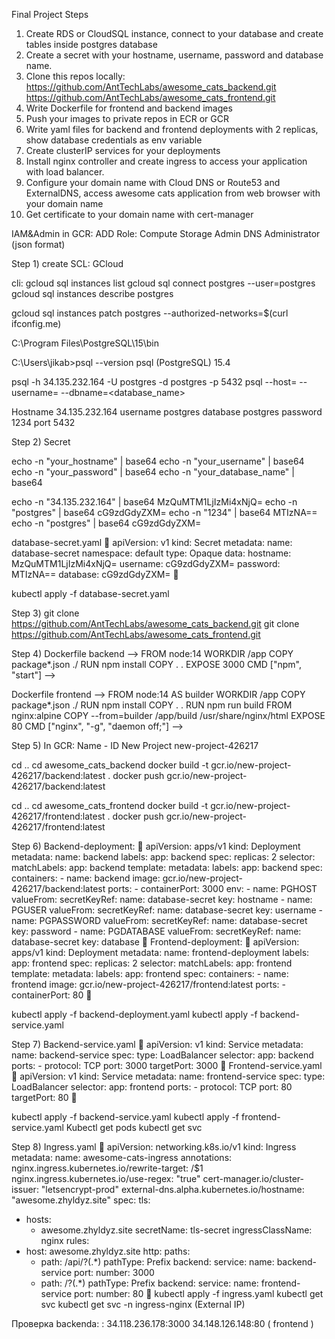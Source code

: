Final Project Steps
1. Create RDS or CloudSQL instance, connect to your database and create tables inside postgres database
2. Create a secret with your hostname, username, password and database name.
3. Clone this repos locally:
https://github.com/AntTechLabs/awesome_cats_backend.git
https://github.com/AntTechLabs/awesome_cats_frontend.git
4. Write Dockerfile for frontend and backend images
5. Push your images to private repos in ECR or GCR
6. Write yaml files for backend and frontend deployments with 2 replicas, show database credentials as env variable
7. Create clusterIP services for your deployments
8. Install nginx controller and create ingress to access your application with load balancer.
9. Configure your domain name with Cloud DNS or Route53 and ExternalDNS, access awesome cats application from web browser with your domain name
10. Get certificate to your domain name with cert-manager


IAM&Admin in GCR:
ADD Role: Compute Storage Admin
DNS Administrator
(json format)

Step 1)
create SCL: GCloud

cli:
gcloud sql instances list
gcloud sql connect postgres --user=postgres
gcloud sql instances describe postgres

gcloud sql instances patch postgres --authorized-networks=$(curl ifconfig.me)

C:\Program Files\PostgreSQL\15\bin

C:\Users\jikab>psql --version
psql (PostgreSQL) 15.4

psql -h 34.135.232.164 -U postgres -d postgres -p 5432
psql --host=<hostname> --username=<username> --dbname=<database_name>

Hostname 34.135.232.164
username postgres
database postgres
password 1234
port 5432

Step 2)
Secret

echo -n "your_hostname" | base64
echo -n "your_username" | base64
echo -n "your_password" | base64
echo -n "your_database_name" | base64

echo -n "34.135.232.164" | base64
MzQuMTM1LjIzMi4xNjQ=
echo -n "postgres" | base64
cG9zdGdyZXM=
echo -n "1234" | base64
MTIzNA==
echo -n "postgres" | base64
cG9zdGdyZXM=

database-secret.yaml

apiVersion: v1
kind: Secret
metadata:
  name: database-secret
  namespace: default
type: Opaque
data:
  hostname: MzQuMTM1LjIzMi4xNjQ=
  username: cG9zdGdyZXM=
  password: MTIzNA==
  database: cG9zdGdyZXM=


kubectl apply -f database-secret.yaml

Step 3)
git clone https://github.com/AntTechLabs/awesome_cats_backend.git
git clone https://github.com/AntTechLabs/awesome_cats_frontend.git

Step 4)
Dockerfile backend
-->
FROM node:14
WORKDIR /app
COPY package*.json ./
RUN npm install
COPY . .
EXPOSE 3000
CMD ["npm", "start"]
-->

Dockerfile frontend
-->
FROM node:14 AS builder
WORKDIR /app
COPY package*.json ./
RUN npm install
COPY . .
RUN npm run build
FROM nginx:alpine
COPY --from=builder /app/build /usr/share/nginx/html
EXPOSE 80
CMD ["nginx", "-g", "daemon off;"]
-->

Step 5)
In GCR: Name - ID
New Project 	new-project-426217


cd ..
cd awesome_cats_backend 
docker build -t gcr.io/new-project-426217/backend:latest .
docker push gcr.io/new-project-426217/backend:latest

cd ..
cd awesome_cats_frontend
docker build -t gcr.io/new-project-426217/frontend:latest .
docker push gcr.io/new-project-426217/frontend:latest

Step 6)
Backend-deployment:

apiVersion: apps/v1
kind: Deployment
metadata:
  name: backend
  labels:
    app: backend
spec:
  replicas: 2
  selector:
    matchLabels:
      app: backend
  template:
    metadata:
      labels:
        app: backend
    spec:
      containers:
      - name: backend
        image: gcr.io/new-project-426217/backend:latest
        ports:
        - containerPort: 3000
        env:
        - name: PGHOST
          valueFrom:
            secretKeyRef:
              name: database-secret
              key: hostname
        - name: PGUSER
          valueFrom:
            secretKeyRef:
              name: database-secret
              key: username
        - name: PGPASSWORD
          valueFrom:
            secretKeyRef:
              name: database-secret
              key: password
        - name: PGDATABASE
          valueFrom:
            secretKeyRef:
              name: database-secret
              key: database

Frontend-deployment:

apiVersion: apps/v1
kind: Deployment
metadata:
  name: frontend-deployment
  labels:
    app: frontend
spec:
  replicas: 2
  selector:
    matchLabels:
      app: frontend
  template:
    metadata:
      labels:
        app: frontend
    spec:
      containers:
      - name: frontend
        image: gcr.io/new-project-426217/frontend:latest
        ports:
        - containerPort: 80


kubectl apply -f backend-deployment.yaml
kubectl apply -f backend-service.yaml

Step 7)
Backend-service.yaml

apiVersion: v1
kind: Service
metadata:
  name: backend-service
spec:
  type: LoadBalancer
  selector:
    app: backend
  ports:
    - protocol: TCP
      port: 3000
      targetPort: 3000

Frontend-service.yaml

apiVersion: v1
kind: Service
metadata:
  name: frontend-service
spec:
  type: LoadBalancer
  selector:
    app: frontend
  ports:
    - protocol: TCP
      port: 80
      targetPort: 80


kubectl apply -f backend-service.yaml
kubectl apply -f frontend-service.yaml
Kubectl get pods
kubectl get svc

Step 8)
Ingress.yaml

apiVersion: networking.k8s.io/v1
kind: Ingress
metadata:
  name: awesome-cats-ingress
  annotations:
    nginx.ingress.kubernetes.io/rewrite-target: /$1
    nginx.ingress.kubernetes.io/use-regex: "true"
    cert-manager.io/cluster-issuer: "letsencrypt-prod"
    external-dns.alpha.kubernetes.io/hostname: "awesome.zhyldyz.site"
spec:
  tls:
  - hosts: 
    - awesome.zhyldyz.site
    secretName: tls-secret
  ingressClassName: nginx
  rules:
  - host: awesome.zhyldyz.site
    http:
      paths:
      - path: /api/?(.*)
        pathType: Prefix
        backend:
          service:
            name: backend-service
            port:
              number: 3000
      - path: /?(.*)
        pathType: Prefix
        backend:
          service:
            name: frontend-service
            port:
              number: 80

kubectl apply -f ingress.yaml
kubectl get svc
kubectl get svc -n ingress-nginx  (External IP)

Проверка backenda:
<external ip kubectl get svc>:<port>
34.118.236.178:3000
34.148.126.148:80    ( frontend )
